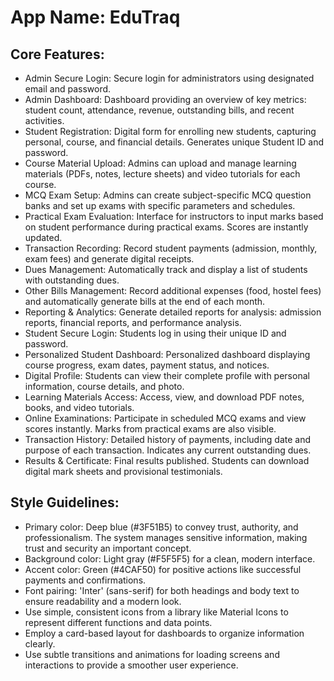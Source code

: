 # **App Name**: EduTraq

## Core Features:

- Admin Secure Login: Secure login for administrators using designated email and password.
- Admin Dashboard: Dashboard providing an overview of key metrics: student count, attendance, revenue, outstanding bills, and recent activities.
- Student Registration: Digital form for enrolling new students, capturing personal, course, and financial details. Generates unique Student ID and password.
- Course Material Upload: Admins can upload and manage learning materials (PDFs, notes, lecture sheets) and video tutorials for each course.
- MCQ Exam Setup: Admins can create subject-specific MCQ question banks and set up exams with specific parameters and schedules.
- Practical Exam Evaluation: Interface for instructors to input marks based on student performance during practical exams. Scores are instantly updated.
- Transaction Recording: Record student payments (admission, monthly, exam fees) and generate digital receipts.
- Dues Management: Automatically track and display a list of students with outstanding dues.
- Other Bills Management: Record additional expenses (food, hostel fees) and automatically generate bills at the end of each month.
- Reporting & Analytics: Generate detailed reports for analysis: admission reports, financial reports, and performance analysis.
- Student Secure Login: Students log in using their unique ID and password.
- Personalized Student Dashboard: Personalized dashboard displaying course progress, exam dates, payment status, and notices.
- Digital Profile: Students can view their complete profile with personal information, course details, and photo.
- Learning Materials Access: Access, view, and download PDF notes, books, and video tutorials.
- Online Examinations: Participate in scheduled MCQ exams and view scores instantly. Marks from practical exams are also visible.
- Transaction History: Detailed history of payments, including date and purpose of each transaction. Indicates any current outstanding dues.
- Results & Certificate: Final results published. Students can download digital mark sheets and provisional testimonials.

## Style Guidelines:

- Primary color: Deep blue (#3F51B5) to convey trust, authority, and professionalism. The system manages sensitive information, making trust and security an important concept.
- Background color: Light gray (#F5F5F5) for a clean, modern interface.
- Accent color: Green (#4CAF50) for positive actions like successful payments and confirmations.
- Font pairing: 'Inter' (sans-serif) for both headings and body text to ensure readability and a modern look.
- Use simple, consistent icons from a library like Material Icons to represent different functions and data points.
- Employ a card-based layout for dashboards to organize information clearly.
- Use subtle transitions and animations for loading screens and interactions to provide a smoother user experience.